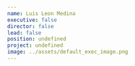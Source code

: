 ```yaml
---
name: Luis Leon Medina
executive: false
director: false
lead: false
position: undefined
project: undefined
image: ../assets/default_exec_image.png
---
```

